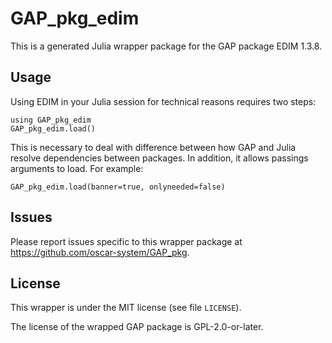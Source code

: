 # GAP_pkg_edim

This is a generated Julia wrapper package for the GAP package EDIM 1.3.8.

## Usage

Using EDIM in your Julia session for technical reasons requires two steps:

    using GAP_pkg_edim
    GAP_pkg_edim.load()

This is necessary to deal with difference between how GAP and Julia
resolve dependencies between packages. In addition, it allows passings
arguments to load. For example:

    GAP_pkg_edim.load(banner=true, onlyneeded=false)

## Issues

Please report issues specific to this wrapper package at <https://github.com/oscar-system/GAP_pkg>.


## License

This wrapper is under the MIT license (see file `LICENSE`).

The license of the wrapped GAP package is GPL-2.0-or-later.
